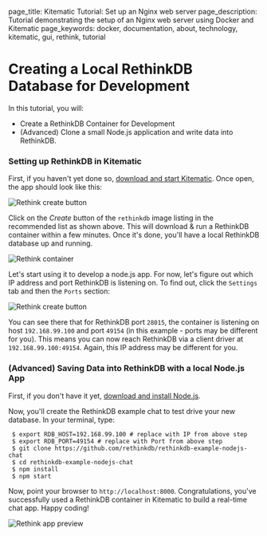 page_title: Kitematic Tutorial: Set up an Nginx web server
page_description: Tutorial demonstrating the setup of an Nginx web server using Docker and Kitematic
page_keywords: docker, documentation, about, technology, kitematic, gui, rethink, tutorial

# Creating a Local RethinkDB Database for Development

In this tutorial, you will:

- Create a RethinkDB Container for Development
- (Advanced) Clone a small Node.js application and write data into RethinkDB.

### Setting up RethinkDB in Kitematic

First, if you haven't yet done so, [download and start
Kitematic](https://kitematic.com/download). Once open, the app should look like
this:

![Rethink create button](../assets/rethink-create.png)

Click on the _Create_ button of the `rethinkdb` image listing in the recommended
list as shown above. This will download & run a RethinkDB container within a few
minutes. Once it's done, you'll have a local RethinkDB database up and running.

![Rethink container](../assets/rethink-container.png)

Let's start using it to develop a node.js app. For now, let's figure out which
IP address and port RethinkDB is listening on. To find out, click the `Settings`
tab and then the `Ports` section:

![Rethink create button](../assets/rethink-create.png)

You can see there that for RethinkDB port `28015`, the container is listening on
host `192.168.99.100` and port `49154` (in this example - ports may be different
for you). This means you can now reach RethinkDB via a client driver at
`192.168.99.100:49154`. Again, this IP address may be different for you.

### (Advanced) Saving Data into RethinkDB with a local Node.js App

First, if you don't have it yet, [download and install
Node.js](http://nodejs.org/).

Now, you'll create the RethinkDB example chat to test drive your new database.
In your terminal, type:

     $ export RDB_HOST=192.168.99.100 # replace with IP from above step
     $ export RDB_PORT=49154 # replace with Port from above step
     $ git clone https://github.com/rethinkdb/rethinkdb-example-nodejs-chat
     $ cd rethinkdb-example-nodejs-chat
     $ npm install
     $ npm start

Now, point your browser to `http://localhost:8000`. Congratulations, you've
successfully used a RethinkDB container in Kitematic to build a real-time chat
app. Happy coding!

![Rethink app preview](../assets/rethinkdb-preview.png)

